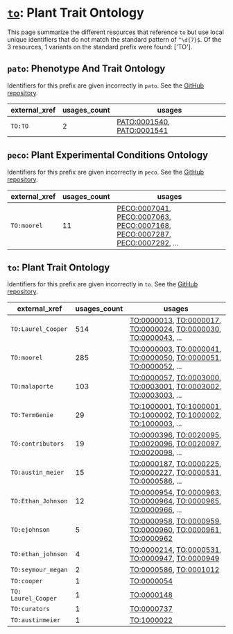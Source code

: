 # [`to`](https://bioregistry.io/to): Plant Trait Ontology

This page summarize the different resources that reference `to`
but use local unique identifiers that do not match the standard pattern of
`^\d{7}$`. Of the 3 resources,
1 variants on the standard prefix were found: ['TO'].

## `pato`: Phenotype And Trait Ontology

Identifiers for this prefix are given incorrectly in `pato`. See the [GitHub repository](https://github.com/pato-ontology/pato).

| external_xref   |   usages_count | usages                                                                                                                   |
|-----------------|----------------|--------------------------------------------------------------------------------------------------------------------------|
| `TO:TO`         |              2 | [PATO:0001540](http://purl.obolibrary.org/obo/PATO_0001540), [PATO:0001541](http://purl.obolibrary.org/obo/PATO_0001541) |

## `peco`: Plant Experimental Conditions Ontology

Identifiers for this prefix are given incorrectly in `peco`. See the [GitHub repository](https://github.com/Planteome/plant-experimental-conditions-ontology).

| external_xref   |   usages_count | usages                                                                                                                                                                                                                                                                                                               |
|-----------------|----------------|----------------------------------------------------------------------------------------------------------------------------------------------------------------------------------------------------------------------------------------------------------------------------------------------------------------------|
| `TO:moorel`     |             11 | [PECO:0007041](http://purl.obolibrary.org/obo/PECO_0007041), [PECO:0007063](http://purl.obolibrary.org/obo/PECO_0007063), [PECO:0007168](http://purl.obolibrary.org/obo/PECO_0007168), [PECO:0007287](http://purl.obolibrary.org/obo/PECO_0007287), [PECO:0007292](http://purl.obolibrary.org/obo/PECO_0007292), ... |

## `to`: Plant Trait Ontology

Identifiers for this prefix are given incorrectly in `to`. See the [GitHub repository](https://github.com/Planteome/plant-trait-ontology).

| external_xref       |   usages_count | usages                                                                                                                                                                                                                                                                                           |
|---------------------|----------------|--------------------------------------------------------------------------------------------------------------------------------------------------------------------------------------------------------------------------------------------------------------------------------------------------|
| `TO:Laurel_Cooper`  |            514 | [TO:0000013](http://purl.obolibrary.org/obo/TO_0000013), [TO:0000017](http://purl.obolibrary.org/obo/TO_0000017), [TO:0000024](http://purl.obolibrary.org/obo/TO_0000024), [TO:0000030](http://purl.obolibrary.org/obo/TO_0000030), [TO:0000043](http://purl.obolibrary.org/obo/TO_0000043), ... |
| `TO:moorel`         |            285 | [TO:0000003](http://purl.obolibrary.org/obo/TO_0000003), [TO:0000041](http://purl.obolibrary.org/obo/TO_0000041), [TO:0000050](http://purl.obolibrary.org/obo/TO_0000050), [TO:0000051](http://purl.obolibrary.org/obo/TO_0000051), [TO:0000052](http://purl.obolibrary.org/obo/TO_0000052), ... |
| `TO:malaporte`      |            103 | [TO:0000057](http://purl.obolibrary.org/obo/TO_0000057), [TO:0003000](http://purl.obolibrary.org/obo/TO_0003000), [TO:0003001](http://purl.obolibrary.org/obo/TO_0003001), [TO:0003002](http://purl.obolibrary.org/obo/TO_0003002), [TO:0003003](http://purl.obolibrary.org/obo/TO_0003003), ... |
| `TO:TermGenie`      |             29 | [TO:1000001](http://purl.obolibrary.org/obo/TO_1000001), [TO:1000001](http://purl.obolibrary.org/obo/TO_1000001), [TO:1000002](http://purl.obolibrary.org/obo/TO_1000002), [TO:1000002](http://purl.obolibrary.org/obo/TO_1000002), [TO:1000003](http://purl.obolibrary.org/obo/TO_1000003), ... |
| `TO:contributors`   |             19 | [TO:0000396](http://purl.obolibrary.org/obo/TO_0000396), [TO:0020095](http://purl.obolibrary.org/obo/TO_0020095), [TO:0020096](http://purl.obolibrary.org/obo/TO_0020096), [TO:0020097](http://purl.obolibrary.org/obo/TO_0020097), [TO:0020098](http://purl.obolibrary.org/obo/TO_0020098), ... |
| `TO:austin_meier`   |             15 | [TO:0000187](http://purl.obolibrary.org/obo/TO_0000187), [TO:0000225](http://purl.obolibrary.org/obo/TO_0000225), [TO:0000227](http://purl.obolibrary.org/obo/TO_0000227), [TO:0000531](http://purl.obolibrary.org/obo/TO_0000531), [TO:0000586](http://purl.obolibrary.org/obo/TO_0000586), ... |
| `TO:Ethan_Johnson`  |             12 | [TO:0000954](http://purl.obolibrary.org/obo/TO_0000954), [TO:0000963](http://purl.obolibrary.org/obo/TO_0000963), [TO:0000964](http://purl.obolibrary.org/obo/TO_0000964), [TO:0000965](http://purl.obolibrary.org/obo/TO_0000965), [TO:0000966](http://purl.obolibrary.org/obo/TO_0000966), ... |
| `TO:ejohnson`       |              5 | [TO:0000958](http://purl.obolibrary.org/obo/TO_0000958), [TO:0000959](http://purl.obolibrary.org/obo/TO_0000959), [TO:0000960](http://purl.obolibrary.org/obo/TO_0000960), [TO:0000961](http://purl.obolibrary.org/obo/TO_0000961), [TO:0000962](http://purl.obolibrary.org/obo/TO_0000962)      |
| `TO:ethan_johnson`  |              4 | [TO:0000214](http://purl.obolibrary.org/obo/TO_0000214), [TO:0000531](http://purl.obolibrary.org/obo/TO_0000531), [TO:0000947](http://purl.obolibrary.org/obo/TO_0000947), [TO:0000949](http://purl.obolibrary.org/obo/TO_0000949)                                                               |
| `TO:seymour_megan`  |              2 | [TO:0000586](http://purl.obolibrary.org/obo/TO_0000586), [TO:0001012](http://purl.obolibrary.org/obo/TO_0001012)                                                                                                                                                                                 |
| `TO:cooper`         |              1 | [TO:0000054](http://purl.obolibrary.org/obo/TO_0000054)                                                                                                                                                                                                                                          |
| `TO: Laurel_Cooper` |              1 | [TO:0000148](http://purl.obolibrary.org/obo/TO_0000148)                                                                                                                                                                                                                                          |
| `TO:curators`       |              1 | [TO:0000737](http://purl.obolibrary.org/obo/TO_0000737)                                                                                                                                                                                                                                          |
| `TO:austinmeier`    |              1 | [TO:1000022](http://purl.obolibrary.org/obo/TO_1000022)                                                                                                                                                                                                                                          |

